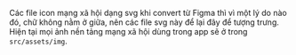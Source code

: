 Các file icon mạng xã hội dạng svg khi convert từ Figma thì vì một lý do nào đó, chữ không nằm ở giữa, nên các file svg này để lại đây để tượng trưng. Hiện tại mọi ảnh nền tảng mạng xã hội dùng trong app sẽ ở trong `src/assets/img`.
